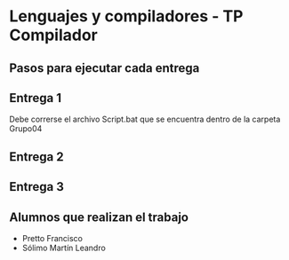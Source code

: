 # Lenguajes y compiladores - TP Compilador

## Pasos para ejecutar cada entrega

## Entrega 1
Debe correrse el archivo Script.bat que se encuentra dentro de la carpeta Grupo04

## Entrega 2

## Entrega 3

## Alumnos que realizan el trabajo
- Pretto Francisco
- Sólimo Martín Leandro
